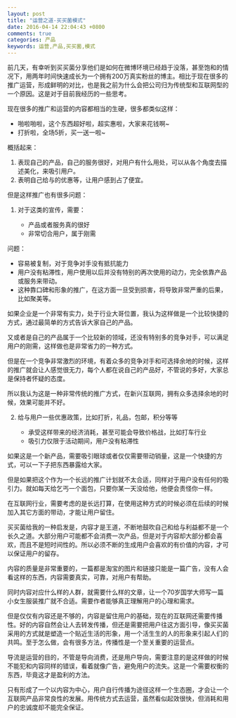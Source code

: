 ```yaml
---
layout: post
title: "运营之道-买买菌模式"
date: 2016-04-14 22:04:43 +0800
comments: true
categories: 产品
keywords: 运营,产品,买买菌,模式
---
```



前几天，有幸听到买买菌分享他们是如何在微博环境已经趋于没落，甚至饱和的情况下，用两年时间快速成长为一个拥有200万真实粉丝的博主。相比于现在很多的推广运营，形成鲜明的对比，也是我之前为什么会把公司归为传统型和互联网型的一个原因。这是对于目前我经历的一些思考。

<!--more-->

现在很多的推广和运营的内容都相当的生硬，很多都类似这样：

* 啪啦啪啦，这个东西超好啦，超实惠啦，大家来花钱啊~
* 打折啦，全场5折，买一送一啦~

概括起来：

1. 表现自己的产品，自己的服务很好，对用户有什么用处，可以从各个角度去描述美化，来吸引用户。
2. 表明自己给与的优惠等，让用户感到占了便宜。

但是这样推广也有很多问题：

1. 对于这类的宣传，需要：

	* 产品或者服务真的很好
	* 非常切合用户，属于刚需

 问题：
  
  * 容易被复制，对于竞争对手没有抵抗能力
  * 用户没有粘滞性，用户使用以后并没有特别的再次使用的动力，完全依靠产品或服务来带动。
  * 这种靠口碑和形象的推广，在这方面一旦受到损害，将导致非常严重的后果，比如聚美等。

 如果企业是一个非常有实力，处于行业大哥位置，我认为这样做是一个比较快捷的方式，通过最简单的方式告诉大家自己的产品。
 
 又或者是自己的产品属于一个比较新的领域，还没有特别多的竞争对手，可以满足用户的刚需，这样做也是非常省力的一种方式。
 
 但是在一个竞争非常激烈的环境，有着众多的竞争对手和可选择余地的时候，这样的推广就会让人感觉很无力，每个人都在说自己的产品好，不管说的多好，大家总是保持者怀疑的态度。
 
 所以我认为这是一种非常传统的推广方式，在新兴互联网，拥有众多选择余地的时候，效果可能并不好。
  
2. 给与用户一些优惠政策，比如打折，礼品，包邮，积分等等

	* 承受这样带来的经济消耗，甚至可能会导致价格战，比如打车行业
	* 吸引力仅限于活动期间，用户没有粘滞性

 如果这是一个新产品，需要吸引眼球或者仅仅需要带动销量，这是一个快捷的方式，可以一下子把东西暴露给大家。
 
 但是如果把这个作为一个长远的推广计划就不太合适，同样对于用户没有任何的吸引力。就如每天给乞丐一个面包，只要你某一天没给他，他便会责怪你一样。
 
 在互联网行业，需要考虑的是长远打算，在使用这种方式的时候必须在后续的时候加入其它方面的带动，才能让用户留住。
 
 
买买菌给我的一种启发是，内容才是王道，不断地鼓吹自己和给与利益都不是一个长久之道。大部分用户可能都不会消费一次产品，但是对于内容却大部分都会喜欢，而且不是短时间性的。所以必须不断的生成用户会喜欢的有价值的内容，才可以保证用户的留存。

内容的质量是非常重要的，一篇都是淘宝的图片和链接只能是一篇广告，没有人会看这样的东西，内容需要真实，可靠，对用户有帮助。

同时内容对应什么样的人群，就需要什么样的文章，让一个70岁国学大师写一篇小女生服装推广就不合适。需要作者能够真正理解用户的心理和需求。

但是仅仅有内容还是不够的，内容是留住用户的基础，现在的互联网还需要传播性。好的内容自然会让人去转发传播，但还是需要把用户往这方面引导，像买买菌采用的方式就是塑造一个贴近生活的形象，用一个活生生的人的形象来引起人们的共鸣。至于怎么做，会有很多方法，传播性是一个至关重要的运营点。

导流是运营的目的，不管是导向消费，还是用户导向，需要注意的是这样做的时候不能犯和内容同样的错误，看着就像广告，避免用户的流失。这是一个需要权衡的东西，毕竟这才是盈利的方法。

只有形成了一个以内容为中心，用户自行传播为途径这样一个生态圈，才会让一个互联网产品非常良性的发展。用传统方式去运营，虽然看似起效很快，但消耗和用户的忠诚度却不能完全保证。
 
 
 